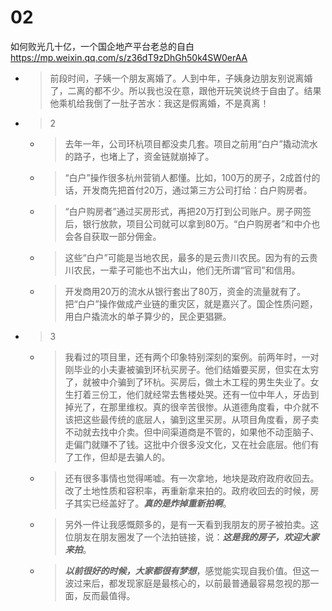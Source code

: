 
# 02

如何败光几十亿，一个国企地产平台老总的自白 https://mp.weixin.qq.com/s/z36dT9zDhGh50k4SW0erAA
- > 前段时间，子姨一个朋友离婚了。人到中年，子姨身边朋友别说离婚了，二离的都不少。所以我也没在意，跟他开玩笑说终于自由了。结果他乘机给我倒了一肚子苦水：我这是假离婚，不是真离！
- > 2
  * > 去年一年，公司环杭项目都没卖几套。项目之前用“白户”撬动流水的路子，也堵上了，资金链就崩掉了。
  * > “白户”操作很多杭州营销人都懂。比如，100万的房子，2成首付的话，开发商先把首付20万，通过第三方公司打给：白户购房者。
  * > “白户购房者”通过买房形式，再把20万打到公司账户。房子网签后，银行放款，项目公司就可以拿到80万。“白户购房者”和中介也会各自获取一部分佣金。
  * > 这些“白户”可能是当地农民，最多的是云贵川农民。因为有的云贵川农民，一辈子可能也不出大山，他们无所谓“官司”和信用。
  * > 开发商用20万的流水从银行套出了80万，资金的流量就有了。把“白户”操作做成产业链的重灾区，就是嘉兴了。国企性质问题，用白户撬流水的单子算少的，民企更猖獗。
- > 3
  * > 我看过的项目里，还有两个印象特别深刻的案例。前两年时，一对刚毕业的小夫妻被骗到环杭买房子。他们结婚要买房，但实在太穷了，就被中介骗到了环杭。买房后，做土木工程的男生失业了。女生打着三份工，他们就经常去售楼处哭。还有一位中年人，牙齿到掉光了，在那里维权。真的很辛苦很惨。从道德角度看，中介就不该把这些最传统的底层人，骗到这里买房。从项目角度看，房子卖不动就去找中介卖。但中间渠道商是不管的，如果他不动歪脑子、走偏门就赚不了钱。这批中介很多没文化，又在社会底层。他们有了工作，但却是去骗人的。
  * > 还有很多事情也觉得唏嘘。有一次拿地，地块是政府政府收回去。改了土地性质和容积率，再重新拿来拍的。政府收回去的时候，房子其实已经盖好了。***真的是炸掉重新拍啊***。
  * > 另外一件让我感慨颇多的，是有一天看到我朋友的房子被拍卖。这位朋友在朋友圈发了一个法拍链接，说：***这是我的房子，欢迎大家来拍***。
  * > ***以前很好的时候，大家都很有梦想***，感觉能实现自我价值。但这一波过来后，都发现家庭是最核心的，以前最普通最容易忽视的那一面，反而最值得。

